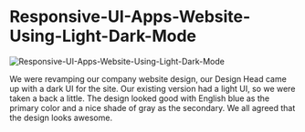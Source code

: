# Responsive-UI-Apps-Website-Using-Light-Dark-Mode

![Responsive-UI-Apps-Website-Using-Light-Dark-Mode](https://user-images.githubusercontent.com/82109268/129262800-5bb8b199-c6ed-4ca3-9895-0e9fb663843a.jpg)


We were revamping our company website design, our Design Head came up with a dark UI for the site. Our existing version had a light UI, so we were taken a back a little. The design looked good with English blue as the primary color and a nice shade of gray as the secondary. We all agreed that the design looks awesome.
